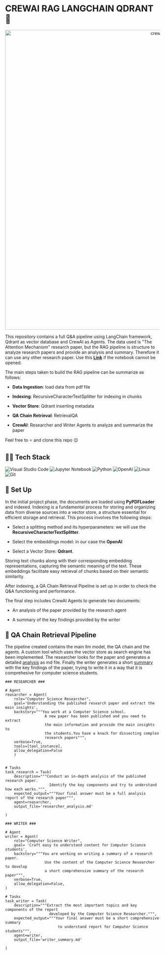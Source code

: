 # CREWAI RAG LANGCHAIN QDRANT 🤼

<p align="center">
  <img width="976" alt="crewai" src="https://github.com/benitomartin/crewai-rag-langchain-qdrant/assets/116911431/c8e42752-d6d7-4360-b022-7fc3503d6342">
</p>


This repository contains a full Q&A pipeline using LangChain framework, Qdrant as vector database and CrewAI as Agents. The data used is "The Attention Mechanism" research paper, but the RAG pipeline is structure to analyze research papers and provide an analysis and summary. Therefore it can use any other research paper. Use this **[Link](https://nbviewer.org/github/benitomartin/crewai-rag-langchain-qdrant/blob/main/crewAI_RAG_Qdrant.ipynb)** if the notebook cannot be opened.

The main steps taken to build the RAG pipeline can be summarize as follows:

* **Data Ingestion**: load data from pdf file

* **Indexing**: RecursiveCharacterTextSplitter for indexing in chunks

* **Vector Store**: Qdrant inserting metadata

* **QA Chain Retrieval**: RetrievalQA

* **CrewAI**: Researcher and Writer Agents to analyze and summarize the paper
  
Feel free to ⭐ and clone this repo 😉

## 👨‍💻 **Tech Stack**


![Visual Studio Code](https://img.shields.io/badge/Visual%20Studio%20Code-0078d7.svg?style=for-the-badge&logo=visual-studio-code&logoColor=white)
![Jupyter Notebook](https://img.shields.io/badge/jupyter-%23FA0F00.svg?style=for-the-badge&logo=jupyter&logoColor=white)
![Python](https://img.shields.io/badge/python-3670A0?style=for-the-badge&logo=python&logoColor=ffdd54)
![OpenAI](https://img.shields.io/badge/OpenAI-74aa9c?style=for-the-badge&logo=openai&logoColor=white)
![Linux](https://img.shields.io/badge/Linux-FCC624?style=for-the-badge&logo=linux&logoColor=black)
![Git](https://img.shields.io/badge/git-%23F05033.svg?style=for-the-badge&logo=git&logoColor=white)


## 📐 Set Up

In the initial project phase, the documents are loaded using **PyPDFLoader** and indexed. Indexing is a fundamental process for storing and organizing data from diverse sources into a vector store, a structure essential for efficient storage and retrieval. This process involves the following steps:

- Select a splitting method and its hyperparameters: we will use the **RecursiveCharacterTextSplitter**.

- Select the embeddings model: in our case the **OpenAI**

- Select a Vector Store: **Qdrant**.

Storing text chunks along with their corresponding embedding representations, capturing the semantic meaning of the text. These embeddings facilitate easy retrieval of chunks based on their semantic similarity. 

After indexing, a QA Chain Retrieval Pipeline is set up in order to check the Q&A functioning and performance. 

The final step includes CrewAI Agents to generate two documents:

- An analysis of the paper provided by the research agent

- A summary of the key findings provided by the writer


## 🌊 QA Chain Retrieval Pipeline

The pipeline created contains the main llm model, the QA chain and the agents. A custom tool which uses the vector store as search engine has been implemented. The researcher looks for the paper and generates a detailed [analysis](https://github.com/benitomartin/crewai-rag-langchain-qdrant/blob/main/researcher_analysis.md) as md file. Finally the writer generates a short [summary](https://github.com/benitomartin/crewai-rag-langchain-qdrant/blob/main/writer_summary.md) with the key findings of the paper, trying to write it in a way that it is comprehesive for computer science students.

```
### RESEARCHER ###

# Agent
reasarcher = Agent(
    role="Computer Science Researcher",
    goal='Understanding the published research paper and extract the main insights',
    backstory="""You work at a Computer Science school.
                  A new paper has been published and you need to extract
                  the main information and provide the main insights to
                  the students.You have a knack for dissecting complex
                  research papers""",
    verbose=True,
    tools=[tool_instance],
    allow_delegation=False
    )


# Tasks
task_research = Task(
    description="""Conduct an in-depth analysis of the published research paper.
                    Identify the key components and try to understand how each works.""",
    expected_output="""Your final answer must be a full analysis report of the research paper""",
    agent=reasarcher,
    output_file='researcher_analysis.md' 

)
```

```
### WRITER ###

# Agent
writer = Agent(
    role="Computer Science Writer",
    goal= 'Craft easy to understand content for Computer Science students',
    backstory="""You are working on writing a summary of a research paper.
                  Use the content of the Computer Science Researcher to develop
                  a short comprehensive summary of the research paper""",
    verbose=True,
    allow_delegation=False,
)

# Tasks
task_writer = Task(
    description="""Extract the most important topics and key components of the report
                    developed by the Computer Science Researcher.""",
    expected_output="""Your final answer must be a short comprehensive summary 
                        to understand report for Computer Science students""",
    agent=writer,
    output_file='writer_summary.md' 

)
```
